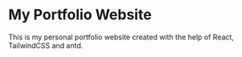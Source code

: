 # My Portfolio Website

This is my personal portfolio website created with the help of React, TailwindCSS and antd.